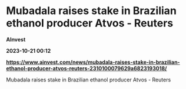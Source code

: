 # Mubadala raises stake in Brazilian ethanol producer Atvos - Reuters
**AInvest**

**2023-10-21 00:12**

**https://www.ainvest.com/news/mubadala-raises-stake-in-brazilian-ethanol-producer-atvos-reuters-2310100079629a6823193018/**

Mubadala raises stake in Brazilian ethanol producer Atvos - Reuters